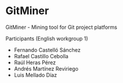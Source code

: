 # GitMiner
 GitMiner - Mining tool for Git project platforms
 
 Participants (English workgroup 1)
  - Fernando Castelló Sánchez
  - Rafael Castillo Cebolla
  - Raúl Heras Pérez
  - Andrés Martínez Reviriego
  - Luis Mellado Díaz
